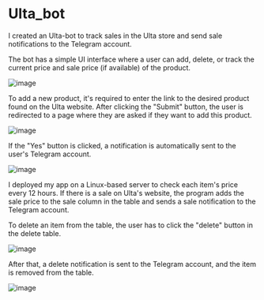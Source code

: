 # Ulta_bot

I created an Ulta-bot to track sales in the Ulta store and send sale notifications to the Telegram account.

The bot has a simple UI interface where a user can add, delete, or track the current price and sale price (if available) of the product.

![image](https://github.com/annaaristova/Ulta_bot/assets/117958582/b6a28ebc-5545-498b-809b-aecc4d6843d0)

To add a new product, it's required to enter the link to the desired product found on the Ulta website. After clicking the "Submit" button, the user is redirected to a page where they are asked if they want to add this product. 

![image](https://github.com/annaaristova/Ulta_bot/assets/117958582/073f1c8f-c4d8-43e5-813b-4b66653ffd04)

If the "Yes" button is clicked, a notification is automatically sent to the user's Telegram account.

![image](https://github.com/annaaristova/Ulta_bot/assets/117958582/e018ee20-af2d-4a46-81e7-225e47437bc0)

I deployed my app on a Linux-based server to check each item's price every 12 hours. If there is a sale on Ulta's website, the program adds the sale price to the sale column in the table and sends a sale notification to the Telegram account.

To delete an item from the table, the user has to click the "delete" button in the delete table. 

![image](https://github.com/annaaristova/Ulta_bot/assets/117958582/6958b9b5-c433-403d-a884-5053c7d04c06)

After that, a delete notification is sent to the Telegram account, and the item is removed from the table.

![image](https://github.com/annaaristova/Ulta_bot/assets/117958582/4e8108bd-3e1d-4446-8307-edf13fc34084)







